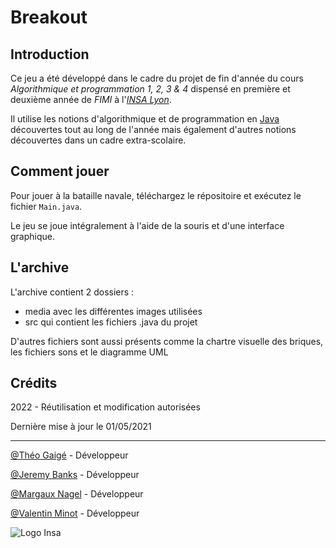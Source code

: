 # Breakout

## Introduction

Ce jeu a été développé dans le cadre du projet de fin d'année du cours *Algorithmique et programmation 1, 2, 3 & 4* dispensé en première et deuxième année de *FIMI* à l'*[INSA Lyon](https://www.insa-lyon.fr/)*.

Il utilise les notions d'algorithmique et de programmation en [Java](https://www.java.com/fr/) découvertes tout au long de l'année mais également d'autres notions découvertes dans un cadre extra-scolaire.

## Comment jouer

Pour jouer à la bataille navale, téléchargez le répositoire et exécutez le fichier `Main.java`.

Le jeu se joue intégralement à l'aide de la souris et d'une interface graphique.

## L'archive
L'archive contient 2 dossiers : 
- media avec les différentes images utilisées 
- src qui contient les fichiers .java du projet 

D'autres fichiers sont aussi présents comme la chartre visuelle des briques, les fichiers sons et le diagramme UML 

## Crédits
2022 - Réutilisation et modification autorisées

Dernière mise à jour le 01/05/2021

------------------

[@Théo Gaigé](https://github.com/The00G) - Développeur

[@Jeremy Banks](https://github.com/JeyBanks) - Développeur

[@Margaux Nagel](https://github.com/margauxnagel) - Développeur

[@Valentin Minot](https://github.com/val23waaaah) - Développeur

![Logo Insa](https://www.insa-lyon.fr/sites/www.insa-lyon.fr/files/logo-coul.png)